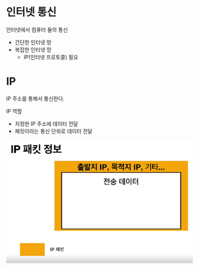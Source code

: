 # 인터넷 통신

인터넷에서 컴퓨터 둘의 통신
- 간단한 인터넷 망
- 복잡한 인터넷 망
  - IP(인터넷 프로토콜) 필요

# IP

IP 주소를 통해서 통신한다.

IP 역할
- 지정한 IP 주소에 데이터 전달
- 패킷이라는 통신 단위로 데이터 전달

![](img/2022-09-27-18-41-29.png)